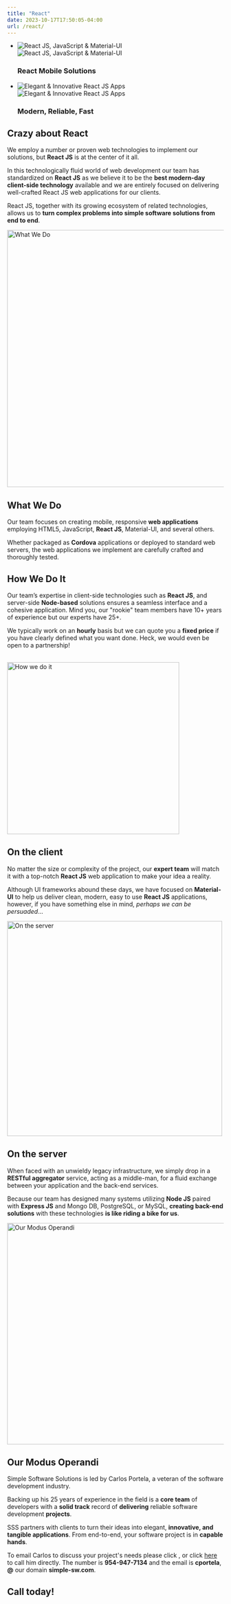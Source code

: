 ```yaml
---
title: "React"
date: 2023-10-17T17:50:05-04:00
url: /react/
---
```


<section class="slider">
    <ul class="slides">
        <li>
            <img src="images/reactjs-small.png" alt="React JS, JavaScript &amp; Material-UI" class="slide1 hide-on-med-and-down responsive-img">
            <img src="images/reactjs-mobile.png" alt="React JS, JavaScript &amp; Material-UI" class="slide1-mobile responsive-img">
            <div class="caption center-align">
                <h3>React <span class="red-title">Mobile</span> Solutions</h3>
            </div>
        </li>
        <li>
            <img src="images/ipad-small-landscape.png" alt="Elegant &amp; Innovative React JS Apps" class="slide2 hide-on-med-and-down responsive-img">
            <img src="images/iphone6-small.png" alt="Elegant &amp; Innovative React JS Apps" class="slide2-mobile responsive-img">
            <div class="caption left-align">
                <h3>Modern, <span class="red-title">Reliable,</span> Fast</h3>
            </div>
        </li>
    </ul>
</section>
<div class="divider"></div>
<section class="row intro">
    <a id="intro"></a>
    <div class="container">
        <div class="col s12 m12 l8 offset-l4 content">
            <div class="wrapper">
                <h2><span class="bold-grey">Crazy about React</span></h2>
                <p>We employ a number or proven web technologies to implement our solutions, but <strong>React JS</strong> is at the center of it all.</p>
                <p>In this technologically fluid world of web development our team has standardized on <strong>React JS</strong> as we believe it to be the <strong>best modern-day client-side technology</strong> available and we are entirely focused on delivering well-crafted React JS web applications for our clients.</p>
                <p>React JS, together with its growing ecosystem of related technologies, allows us to <strong>turn complex problems into simple software solutions from end to end</strong>.</p>
            </div>
        </div>
    </div>
</section>
<div class="divider"></div>
<section class="row yellow">
    <a id="what"></a>
    <div class="container">
        <div class="col s12">
            <div class="wrapper">
                <img class="responsive-img mobile-align-right" src="images/what-we-do.png" width="598" alt="What We Do">
                <h2>What We<span class="bold-grey"> Do</span></h2>
                <p>Our team focuses on creating mobile, responsive <strong>web applications</strong> employing HTML5, JavaScript, <strong>React JS</strong>, Material-UI, and several others.</p>
                <p>Whether packaged as <strong>Cordova</strong> applications or deployed to standard web servers, the web applications we implement are carefully crafted and thoroughly tested.
                </p>
            </div>
        </div>
    </div>
    </div>
</section>
<div class="divider"></div>
<section class="row">
    <a id="how"></a>
    <div class="container">
        <div class="col s12">
            <div class="wrapper">
                <h2>How We<span class="bold-red"> Do It</span></h2>
                <p>Our team’s expertise in client-side technologies such as <strong>React JS</strong>, and server-side <strong>Node-based</strong> solutions ensures a seamless interface and a cohesive application. Mind you, our "rookie" team members have 10+ years of experience but our experts have 25+.</p>
                <p>We typically work on an <strong>hourly</strong> basis but we can quote you a <strong>fixed price</strong> if
                    you have clearly defined what you want done.  Heck, we would even be open to a partnership!</p>
                <br>
                <img class="responsive-img mobile-align-left" src="images/material.png" width="400" alt="How we do it">
                <h2>On the<span class="bold-red"> client</span></h2>
                <p>No matter the size or complexity of the project, our <strong>expert team</strong> will match it with a top-notch <strong>React JS</strong> web application
                    to make your idea a reality.</p>
                <p>Although UI frameworks abound these days, we have focused on <strong>Material-UI</strong> to help us deliver clean, modern, easy to use <strong>React JS</strong> applications, however,
                    if you have something else in mind, <i>perhaps we can be persuaded</i>...</p>
                <div class="ver-spacer-mid"></div>
                <img class="responsive-img mobile-align-right" src="images/server.png" width="500" alt="On the server">
                <h2>On the<span class="bold-red">  server</span></h2>
                <p>When faced with an unwieldy legacy infrastructure, we simply drop in a <strong>RESTful aggregator</strong> service, acting as a middle-man, for a fluid exchange between your application and the back-end services.</p>
                <p>Because our team has designed many systems utilizing <strong>Node JS</strong> paired with <strong>Express JS</strong> and Mongo DB, PostgreSQL, or MySQL, <strong>creating back-end solutions</strong> with these technologies <strong>is like riding a bike for us</strong>.</p>
            </div>
        </div>
    </div>
    </div>
</section>
<div class="divider"></div>
<section class="row green-pastel">
    <a id="modus"></a>
    <div class="container">
        <div class="col 12">
            <div class="wrapper">
                <img class="responsive-img mobile-align-left" src="images/modus.jpg" width="515" alt="Our Modus Operandi">
                <h2>Our Modus<span class="bold-red"> Operandi</span></h2>
                <p>Simple Software Solutions is led by Carlos Portela, a veteran of the software development industry.</p>
                <p>Backing up his 25 years of experience in the field is a <strong>core team</strong> of developers with a <strong>solid track</strong> record of <strong>delivering</strong> reliable software development <strong>projects</strong>.</p>
                <p>SSS partners with clients to turn their ideas into elegant, <strong>innovative, and tangible applications</strong>. From end-to-end, your software project is in <strong>capable hands</strong>.</p>
                <p>To email Carlos to discuss your project's needs please click
                <script type="text/javascript">
//<![CDATA[
<!--
var x="function f(x){var i,o=\"\",l=x.length;for(i=0;i<l;i+=2) {if(i+1<l)o+=" +
"x.charAt(i+1);try{o+=x.charAt(i);}catch(e){}}return o;}f(\"ufcnitnof x({)av" +
" r,i=o\\\"\\\"o,=l.xelgnhtl,o=;lhwli(e.xhcraoCedtAl(1/)3=!01)9t{yrx{=+;x+ll" +
"=};acct(h)e}{f}roi(l=1-i;=>;0-i)-o{=+.xhcratAi(;)r}teru n.oussbrt0(o,)l};(f" +
")\\\"14\\\\,E\\\"16\\\\0%\\\\$'a<2Q00\\\\\\\\|{jc\\\\>\\\\\\\\b\\\\ampj=a0]" +
"01\\\\\\\\30\\\\03\\\\03\\\\\\\\\\\\r6\\\\02\\\\\\\\30\\\\05\\\\02\\\\\\\\3" +
"U03\\\\\\\\07\\\\0R\\\\32\\\\03\\\\02\\\\\\\\06\\\\02\\\\00\\\\\\\\N.W714\\" +
"\\04\\\\00\\\\\\\\23\\\\07\\\\01\\\\\\\\21\\\\0D\\\\>A17\\\\07\\\\01\\\\\\\\"+
"*61<.2=*\\\\w\\\\\\\"6\\\\91#=00\\\\0r\\\\.:!)<(x;*+m'25ZmMRRQyI[YAS\\\\F\\" +
"\\\\\\B\\\\nR\\\\\\\\Z@EAGJ13\\\\0t\\\\32\\\\0@\\\\V@2K00\\\\\\\\4@03\\\\\\" +
"\\6=psn~jp8`za7v17\\\\\\\\sdj`\\\"\\\\f(;} ornture;}))++(y)^(iAtdeCoarchx.e" +
"(odrChamCro.fngriSt+=;o27=1y%2;*=)yy)4+(1i>f({i+)i+l;i<0;i=r(foh;gten.l=x,l" +
"\\\"\\\\\\\"\\\\o=i,r va){,y(x fontincfu)\\\"\")"                            ;
while(x=eval(x));
//-->
//]]>
</script>, or click <a href="tel:+19549477134">here</a> to call him directly. The number is <strong>954-947-7134</strong> and the email is <strong>cportela</strong>, <strong>@</strong> our domain <strong>simple-sw.com</strong>. <h2><span class="bold-red">Call today!</span></h2></p>
            </div>
        </div>
    </div>
</section>